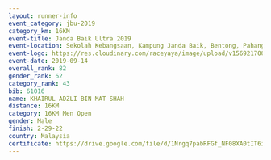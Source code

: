 ```yaml
---
layout: runner-info 
event_category: jbu-2019 
category_km: 16KM 
event-title: Janda Baik Ultra 2019
event-location: Sekolah Kebangsaan, Kampung Janda Baik, Bentong, Pahang, Malaysia 
event-logo: https://res.cloudinary.com/raceyaya/image/upload/v1569217009/logo/janda-baik_vch1pc.jpg 
event-date: 2019-09-14 
overall_rank: 82
gender_rank: 62
category_rank: 43
bib: 61016
name: KHAIRUL ADZLI BIN MAT SHAH
distance: 16KM
category: 16KM Men Open
gender: Male
finish: 2-29-22
country: Malaysia
certificate: https://drive.google.com/file/d/1Nrgq7pabRFGf_NF08XA0tIT6iTcQBEiU/view?usp=sharing
---
```

